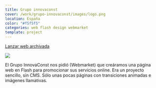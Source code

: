 ```yaml
---
title: Grupo innovaconst
cover: /work/grupo-innovaconst/images/logo.png
location: España
color: "#f5f5f5"
categories: web flash design webmarket
template: project
---
```


<p class="align-center">
<a class="btn external" role="button" href="http://work.joanmira.com/webs/innovaconst" target="_blank">Lanzar web archivada</a>
</p>

![](/work/grupo-innovaconst/images/1.png)

El Grupo InnovaConst nos pidió (Webmarket) que creáramos una página web en Flash para promocionar sus servicios online. Era un proyecto sencillo, sin CMS. Sólo unas pocas páginas con transiciones animadas e imágenes llamativas.
